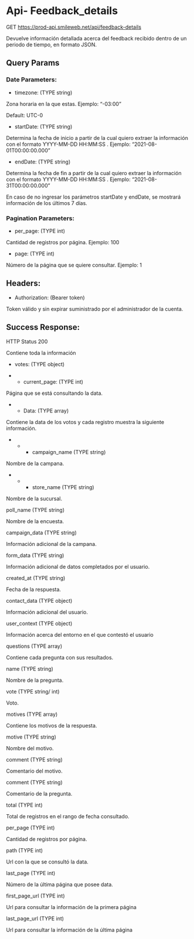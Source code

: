 # Api- Feedback_details

GET  https://prod-api.smileweb.net/api/feedback-details

Devuelve información detallada acerca del feedback recibido dentro de un periodo de tiempo, en formato JSON.

## Query Params

### Date Parameters:

- timezone: (TYPE string)

Zona horaria en la que estas. Ejemplo: “-03:00”

Default: UTC-0

- startDate: (TYPE string)

Determina la fecha de inicio a partir de la cual quiero extraer la información con el formato YYYY-MM-DD HH:MM:SS . Ejemplo: “2021-08-01T00:00:00.000”

- endDate: (TYPE string)

Determina la fecha de fin a partir de la cual quiero extraer la información con el formato YYYY-MM-DD HH:MM:SS . Ejemplo: “2021-08-31T00:00:00.000”

En caso de no ingresar los parámetros startDate y endDate, se mostrará información de los últimos 7 días.

### Pagination Parameters:

- per_page: (TYPE int)

Cantidad de registros por página. Ejemplo: 100

- page: (TYPE int)

Número de la página que se quiere consultar. Ejemplo: 1

## Headers:

- Authorization: (Bearer token)

Token válido y sin expirar suministrado por el administrador de la cuenta.

## Success Response:

HTTP Status 200

Contiene toda la información

- votes: (TYPE object)

- - current_page: (TYPE int)

Página que se está consultando la data.

- - Data: (TYPE array)

Contiene la data de los votos y cada registro muestra la siguiente información.

- - - campaign_name  (TYPE string)

Nombre de la campana.

- - - store_name  (TYPE string)

Nombre de la sucursal.

poll_name  (TYPE string)

Nombre de la encuesta.

campaign_data  (TYPE string)

Información adicional de la campana.

form_data  (TYPE string)

Información adicional de datos completados por el usuario.

created_at (TYPE string)

Fecha de la respuesta.

contact_data (TYPE object)

Información adicional del usuario.

user_context (TYPE object)

Información acerca del entorno en el que contestó el usuario

questions (TYPE array)

Contiene cada pregunta con sus resultados.

name (TYPE string)

Nombre de la pregunta.

vote (TYPE string/ int)

Voto.

motives (TYPE array)

Contiene los motivos de la respuesta.

motive (TYPE string) 

Nombre del motivo.

comment (TYPE string)

Comentario del motivo.

comment (TYPE string)

Comentario de la pregunta.

total (TYPE int)

Total de registros en el rango de fecha consultado.

per_page (TYPE int)

Cantidad de registros por página.

path (TYPE int)

Url con la que se consultó la data.

last_page (TYPE int)

Número de la última página que posee data.

first_page_url (TYPE int)

Url para consultar la información de la primera página

last_page_url (TYPE int)

Url para consultar la información de la última página


